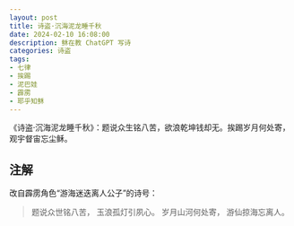 ```yaml
---
layout: post
title: 诗盗·沉海泥龙睡千秋
date: 2024-02-10 16:08:00
description: 稣在教 ChatGPT 写诗
categories: 诗盗
tags:
- 七律
- 挨踢
- 泥巴娃
- 霹雳
- 耶乎知稣
---
```

《诗盗·沉海泥龙睡千秋》：题说众生铭八苦，欲浪乾坤钱却无。挨踢岁月何处寄，观宇督宙忘尘稣。

## 注解

改自霹雳角色“游海迷迭离人公子”的诗号：

> 题说众世铭八苦，
> 玉浪孤灯引夙心。
> 岁月山河何处寄，
> 游仙掠海忘离人。
